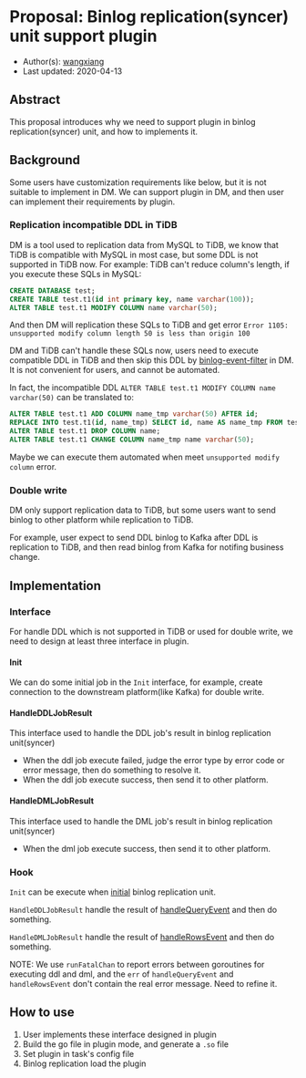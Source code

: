 # Proposal: Binlog replication(syncer) unit support plugin

- Author(s):    [wangxiang](https://github.com/WangXiangUSTC)
- Last updated: 2020-04-13

## Abstract

This proposal introduces why we need to support plugin in binlog replication(syncer) unit, and how to implements it.

## Background

Some users have customization requirements like below, but it is not suitable to implement in DM. We can support plugin in DM, and then user can implement their requirements by plugin.

### Replication incompatible DDL in TiDB

DM is a tool used to replication data from MySQL to TiDB, we know that TiDB is compatible with MySQL in most case, but some DDL is not supported in TiDB now. For example: TiDB can't reduce column's length, if you execute these SQLs in MySQL:

```SQL
CREATE DATABASE test;
CREATE TABLE test.t1(id int primary key, name varchar(100));
ALTER TABLE test.t1 MODIFY COLUMN name varchar(50);
```

And then DM will replication these SQLs to TiDB and get error `Error 1105: unsupported modify column length 50 is less than origin 100`

DM and TiDB can't handle these SQLs now, users need to execute compatible DDL in TiDB and then skip this DDL by [binlog-event-filter](https://pingcap.com/docs/tidb-data-migration/stable/feature-overview/#binlog-event-filter) in DM. It is not convenient for users, and cannot be automated.

In fact, the incompatible DDL `ALTER TABLE test.t1 MODIFY COLUMN name varchar(50)` can be translated to:

```SQL
ALTER TABLE test.t1 ADD COLUMN name_tmp varchar(50) AFTER id;
REPLACE INTO test.t1(id, name_tmp) SELECT id, name AS name_tmp FROM test.t1;
ALTER TABLE test.t1 DROP COLUMN name;
ALTER TABLE test.t1 CHANGE COLUMN name_tmp name varchar(50);
```

Maybe we can execute them automated when meet `unsupported modify column` error.

### Double write

DM only support replication data to TiDB, but some users
want to send binlog to other platform while replication to TiDB.

For example, user expect to send DDL binlog to Kafka after DDL is replication to TiDB, and then read binlog from Kafka for notifing business change.

## Implementation

### Interface

For handle DDL which is not supported in TiDB or used for double write, we need to design at least three interface in plugin.

#### Init

We can do some initial job in the `Init` interface, for example, create connection to the downstream platform(like Kafka) for double write.

#### HandleDDLJobResult

This interface used to handle the DDL job's result in binlog replication unit(syncer)

- When the ddl job execute failed, judge the error type by error code or error message, then do something to resolve it.
- When the ddl job execute success, then send it to other platform.

#### HandleDMLJobResult

This interface used to handle the DML job's result in binlog replication unit(syncer)

- When the dml job execute success, then send it to other platform.

### Hook

`Init` can be execute when [initial](https://github.com/pingcap/dm/blob/9023c789964fde0f5134e0c49435db557e21fdf7/syncer/syncer.go#L257) binlog replication unit.

`HandleDDLJobResult` handle the result of [handleQueryEvent](https://github.com/pingcap/dm/blob/9023c789964fde0f5134e0c49435db557e21fdf7/syncer/syncer.go#L1279) and then do something.

`HandleDMLJobResult` handle the result of [handleRowsEvent](https://github.com/pingcap/dm/blob/9023c789964fde0f5134e0c49435db557e21fdf7/syncer/syncer.go#L1274) and then do something.

NOTE: We use `runFatalChan` to report errors between goroutines for executing ddl and dml, and the `err` of `handleQueryEvent` and `handleRowsEvent` don't contain the real error message. Need to refine it.

## How to use

1. User implements these interface designed in plugin
2. Build the go file in plugin mode, and generate a `.so` file
3. Set plugin in task's config file
4. Binlog replication load the plugin
